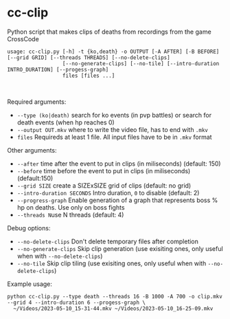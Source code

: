 # cc-clip
Python script that makes clips of deaths from recordings from the game CrossCode

```
usage: cc-clip.py [-h] -t {ko,death} -o OUTPUT [-A AFTER] [-B BEFORE] [--grid GRID] [--threads THREADS] [--no-delete-clips]
                  [--no-generate-clips] [--no-tile] [--intro-duration INTRO_DURATION] [--progess-graph]
                  files [files ...]
```
<br>

Required arguments:
- `--type (ko|death)` search for ko events (in pvp battles) or search for death events (when hp reaches 0)<br>
- `--output OUT.mkv` where to write the video file, has to end with `.mkv`<br>
- `files` Requireds at least 1 file. All input files have to be in `.mkv` format<br>

Other arguments:
- `--after` time after the event to put in clips (in miliseconds) (default: 150)<br>
- `--before` time before the event to put in clips (in miliseconds) (default:150)<br>
- `--grid SIZE` create a SIZExSIZE grid of clips (default: no grid)<br>
- `--intro-duration SECONDS` Intro duration, `0` to disable (default: 2)<br>
- `--progress-graph` Enable generation of a graph that represents boss % hp on deaths. Use only on boss fights<br>
- `--threads N`use N threads (default: 4)<br>

Debug options:<br>
- `--no-delete-clips` Don't delete temporary files after completion<br>
- `--no-generate-clips` Skip clip generation (use exisiting ones, only useful when with `--no-delete-clips`)<br>
-  `--no-tile` Skip clip tiling (use exisiting ones, only useful when with `--no-delete-clips`)<br>

Example usage:
```
python cc-clip.py --type death --threads 16 -B 1000 -A 700 -o clip.mkv --grid 4 --intro-duration 6 --progess-graph \
  ~/Videos/2023-05-10_15-31-44.mkv ~/Videos/2023-05-10_16-25-09.mkv
```
